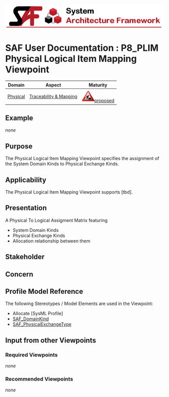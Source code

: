 ![System Architecture Framework](../diagrams/Banner_SAF.png)
# SAF User Documentation : **P8_PLIM** Physical Logical Item Mapping Viewpoint
|**Domain**|**Aspect**|**Maturity**|
| --- | --- | --- |
|[Physical](../domains.md#Domain-Physical)|[Traceability & Mapping](../aspects.md#Aspect-Traceability-&-Mapping)|![Proposed](../diagrams/Under_construction_icon-red.svg )[proposed](../using-saf/maturity.md#proposed)|
## Example
*none*
## Purpose
The Physical Logical Item Mapping Viewpoint specifies the assignment of the System Domain Kinds to Physical Exchange Kinds.
## Applicability
The Physical Logical Item Mapping Viewpoint supports [tbd].
## Presentation
A  Physical To Logical Assigment Matrix featuring
* System Domain Kinds
* Physical Exchange Kinds
* Allocation relationship between them

## Stakeholder
## Concern
## Profile Model Reference
The following Stereotypes / Model Elements are used in the Viewpoint:
* Allocate [SysML Profile]
* [SAF_DomainKind](../stereotypes.md#saf_domainkind)
* [SAF_PhysicalExchangeType](../stereotypes.md#saf_physicalexchangetype)
## Input from other Viewpoints
### Required Viewpoints
*none*
### Recommended Viewpoints
*none*
